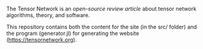 The Tensor Network is an *open-source review article* about tensor network algorithms,
theory, and software.

This repository contains both the content for the site (in the src/ folder) and 
the program (generator.jl) for generating the website (https://tensornetwork.org).
